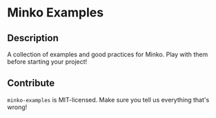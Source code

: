 Minko Examples
==============


Description
-----------

A collection of examples and good practices for Minko. Play with them before starting your project!


Contribute
----------

`minko-examples` is MIT-licensed.  Make sure you tell us everything that's wrong!

